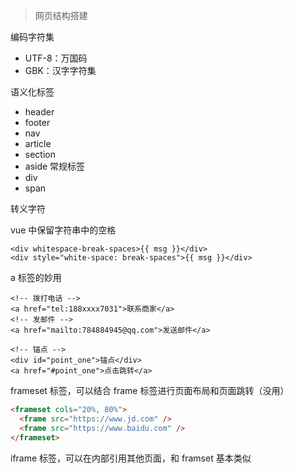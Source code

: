> 网页结构搭建

编码字符集

- UTF-8：万国码
- GBK：汉字字符集

语义化标签

- header
- footer
- nav
- article
- section
- aside
  常规标签
- div
- span

转义字符

vue 中保留字符串中的空格

```vue
<div whitespace-break-spaces>{{ msg }}</div>
<div style="white-space: break-spaces">{{ msg }}</div>
```

a 标签的妙用

```vue
<!-- 拨打电话 -->
<a href="tel:188xxxx7031">联系商家</a>
<!-- 发邮件 -->
<a href="mailto:784884945@qq.com">发送邮件</a>

<!-- 锚点 -->
<div id="point_one">锚点</div>
<a href="#point_one">点击跳转</a>
```

frameset 标签，可以结合 frame 标签进行页面布局和页面跳转（没用）

```html
<frameset cols="20%, 80%">
  <frame src="https://www.jd.com" />
  <frame src="https://www.baidu.com" />
</frameset>
```

iframe 标签，可以在内部引用其他页面，和 framset 基本类似
